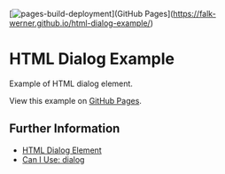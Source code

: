 [![pages-build-deployment](https://github.com/falk-werner/html-dialog-example/actions/workflows/pages/pages-build-deployment/badge.svg)](GitHub Pages](https://falk-werner.github.io/html-dialog-example/)

# HTML Dialog Example

Example of HTML dialog element.

View this example on [GitHub Pages](https://falk-werner.github.io/html-dialog-example/).

## Further Information

- [HTML Dialog Element](https://developer.mozilla.org/en-US/docs/Web/HTML/Element/dialog)
- [Can I Use: dialog](https://caniuse.com/dialog)
